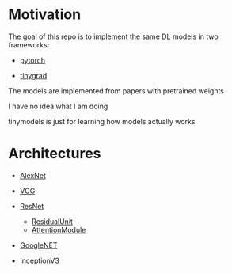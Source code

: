 # Motivation

The goal of this repo is to implement the same DL models in two frameworks:

* [pytorch](https://github.com/pytorch/pytorch)

* [tinygrad](https://github.com/geohot/tinygrad)

The models are implemented from papers with pretrained weights

I have no idea what I am doing

tinymodels is just for learning how models actually works

# Architectures

* [AlexNet](https://arxiv.org/pdf/1404.5997.pdf)

* [VGG](https://arxiv.org/pdf/1505.06798.pdf)

* [ResNet](https://arxiv.org/pdf/1704.06904.pdf)
    - [ResidualUnit](https://arxiv.org/pdf/1512.03385.pdf)
    - [AttentionModule](https://arxiv.org/pdf/1603.05027.pdf)

* [GoogleNET](https://arxiv.org/pdf/1409.4842.pdf)

* [InceptionV3](https://arxiv.org/pdf/1512.00567.pdf)
